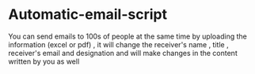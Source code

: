 # Automatic-email-script
You can send emails to 100s of people at the same time by uploading the information (excel or pdf) , it will change the receiver's name , title , receiver's email and designation and will make changes in the content written by you as well

